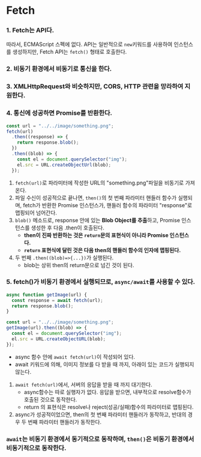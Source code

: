 # Fetch

### 1. Fetch는 API다.

따라서, ECMAScript 스펙에 없다. API는 일반적으로 `new`키워드를 사용하여 인스턴스를 생성하지만, Fetch API는 `fetch()` 형태로 호출한다.

### 2. **비동기 환경**에서 **비동기로 통신**을 한다.

### 3. XMLHttpRequest와 비슷하지만, CORS, HTTP 관련을 망라하여 지원한다.

### 4. 통신에 성공하면 **Promise를 반환**한다.

```javascript
const url = "../../image/something.png";
fetch(url)
  .then((response) => {
    return response.blob();
  })
  .then((blob) => {
    const el = document.querySelector("img");
    el.src = URL.createObjectUrl(blob);
  });
```

1. `fetch(url)`로 파라미터에 작성한 URL의 "something.png"파일을 비동기로 가져온다.
2. 파일 수신이 성공적으로 끝나면, `then()`의 첫 번째 파라미터 핸들러 함수가 실행되며, fetch가 반환한 Promise 인스턴스가, 핸들러 함수의 파라미터 "response"로 맵핑되어 넘어간다.
3. `blob()` 메소드로, response 안에 있는 **Blob Object를 추출**하고, Promise 인스턴스를 생성한 후 다음 .then이 호출된다.
   - **then이 진짜 반환하는 것은 `return`문의 표현식이 아니라 Promise 인스턴스다.**
   - **`return` 표현식에 달린 것은 다음 then의 핸들러 함수의 인자에 맵핑된다.**
4. 두 번째 `.then((blob)=>{...})`가 실행된다.
   - blob는 상위 then의 return문으로 넘긴 것이 된다.

### 5. fetch()가 비동기 환경에서 실행되므로, `async/await`를 사용할 수 있다.

```javascript
async function getImage(url) {
  const response = await fetch(url);
  return response.blob();
}

const url = "../../image/something.png";
getImage(url).then((blob) => {
  const el = document.querySelector("img");
  el.src = URL.createObjectURL(blob);
});
```

- async 함수 안에 `await fetch(url)`이 작성되어 있다.
- await 키워드에 의해, 이미지 정보를 다 받을 때 까지, 아래이 있는 코드가 실행되지 않는다.

1. `await fetch(url)`에서, 서버의 응답을 받을 때 까지 대기한다.
   - async함수는 따로 실행자가 없다. 응답을 받으면, 내부적으로 resolve함수가 호출된 것으로 동작한다.
   - return 의 표현식은 resolve나 reject(성공/실패)함수의 파라미터로 맵핑된다.
2. async가 성공적이었으면, then의 첫 번째 파라미터 핸들러가 동작하고, 반대의 경우 두 번째 파라미터 핸들러가 동작한다.

### `await`는 비동기 환경에서 동기적으로 동작하며, `then()`은 비동기 환경에서 비동기적으로 동작한다.
